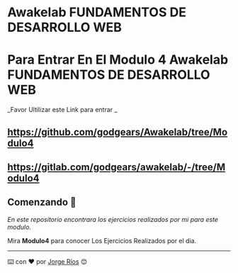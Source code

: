 # Awakelab FUNDAMENTOS DE DESARROLLO WEB 


# Para Entrar En El Modulo 4 Awakelab FUNDAMENTOS DE DESARROLLO WEB 

_Favor Ultilizar este Link para entrar _

##	https://github.com/godgears/Awakelab/tree/Modulo4
##	https://gitlab.com/godgears/awakelab/-/tree/Modulo4

## Comenzando 🚀

_En este repositorio encontrara los ejercicios realizados por mi para este modulo._

Mira **Modulo4** para conocer Los Ejercicios Realizados por el dia.


---
⌨️ con ❤️ por [Jorge Ríos](https://github.com/godgears) 😊
